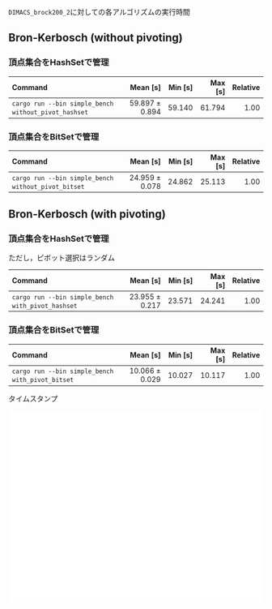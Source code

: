 `DIMACS_brock200_2`に対しての各アルゴリズムの実行時間

## Bron-Kerbosch (without pivoting)

### 頂点集合をHashSetで管理

| Command | Mean [s] | Min [s] | Max [s] | Relative |
|:---|---:|---:|---:|---:|
| `cargo run --bin simple_bench without_pivot_hashset` | 59.897 ± 0.894 | 59.140 | 61.794 | 1.00 |

### 頂点集合をBitSetで管理

| Command | Mean [s] | Min [s] | Max [s] | Relative |
|:---|---:|---:|---:|---:|
| `cargo run --bin simple_bench without_pivot_bitset` | 24.959 ± 0.078 | 24.862 | 25.113 | 1.00 |

## Bron-Kerbosch (with pivoting)

### 頂点集合をHashSetで管理

ただし，ピボット選択はランダム

| Command | Mean [s] | Min [s] | Max [s] | Relative |
|:---|---:|---:|---:|---:|
| `cargo run --bin simple_bench with_pivot_hashset` | 23.955 ± 0.217 | 23.571 | 24.241 | 1.00 |

### 頂点集合をBitSetで管理

| Command | Mean [s] | Min [s] | Max [s] | Relative |
|:---|---:|---:|---:|---:|
| `cargo run --bin simple_bench with_pivot_bitset` | 10.066 ± 0.029 | 10.027 | 10.117 | 1.00 |

タイムスタンプ

![](plot_timestamp.png)
